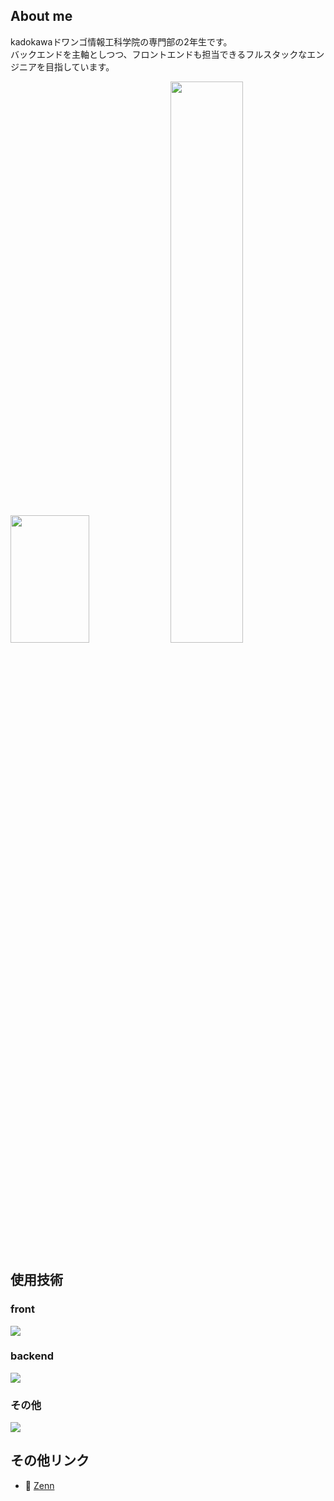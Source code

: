 ## About me
kadokawaドワンゴ情報工科学院の専門部の2年生です。<br>
バックエンドを主軸としつつ、フロントエンドも担当できるフルスタックなエンジニアを目指しています。<br>
<p float="left">
  <img width="50%" height="204px" src="https://github-readme-stats.vercel.app/api/top-langs?username=Takuya0202&theme=vue-dark&layout=compact"></img>
  <img width="48%" src="https://github-readme-stats.vercel.app/api?username=Takuya0202&show_icons=true&theme=vue-dark"></img>
</p>

## 使用技術
### front
![](https://skillicons.dev/icons?i=html,css,js,tailwindcss)
### backend
![](https://skillicons.dev/icons?i=python,php,django,fastapi,laravel)
### その他
![](https://skillicons.dev/icons?i=docker,mysql,git,github)

## その他リンク  
- 📝 [Zenn](https://zenn.dev/amethyst/feed)
